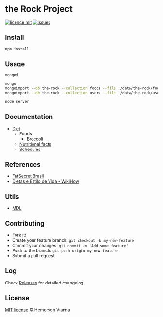 # the Rock Project

[![licence mit](https://img.shields.io/badge/license-MIT-blue.svg?style=flat-square)](http://hemersonvianna.mit-license.org/)
[![issues](https://img.shields.io/github/issues/hemersonvianna/the-rock-project.svg?style=flat-square)](https://github.com/hemersonvianna/the-rock-project/issues)

## Install

```bash
npm install
```

## Usage

```bash 
mongod
```

```bash 
mongo 
mongoimport --db the-rock --collection foods --file ./data/the-rock/foods.json
mongoimport --db the-rock --collection users --file ./data/the-rock/users.json
```

```bash
node server
```

## Documentation

- [Diet](doc/diet.md)
  - Foods
    - [Broccoli](doc/foods/broccoli.md)
  - [Nutritional facts](doc/nutritional-facts.md)
  - [Schedules](doc/schedules.md)

## References

- [FatSecret Brasil](http://www.fatsecret.com.br/calorias-nutri%C3%A7%C3%A3o)
- [Dietas e Estilo de Vida - WikiHow](http://pt.wikihow.com/Categoria:Dietas-e-Estilo-de-Vida) 

## Utils

- [MDL](https://getmdl.io/)


## Contributing

- Fork it!
- Create your feature branch: `git checkout -b my-new-feature`
- Commit your changes: `git commit -m 'Add some feature'`
- Push to the branch: `git push origin my-new-feature`
- Submit a pull request

## Log

Check [Releases](https://github.com/hemersonvianna/the-rock-project/releases) for detailed changelog.

## License

[MIT license](http://hemersonvianna.mit-license.org/) © Hemerson Vianna
